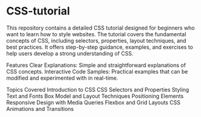 # CSS-tutorial
This repository contains a detailed CSS tutorial designed for beginners who want to learn how to style websites. The tutorial covers the fundamental concepts of CSS, including selectors, properties, layout techniques, and best practices. It offers step-by-step guidance, examples, and exercises to help users develop a strong understanding of CSS.

Features
Clear Explanations: Simple and straightforward explanations of CSS concepts.
Interactive Code Samples: Practical examples that can be modified and experimented with in real-time.

Topics Covered
Introduction to CSS
CSS Selectors and Properties
Styling Text and Fonts
Box Model and Layout Techniques
Positioning Elements
Responsive Design with Media Queries
Flexbox and Grid Layouts
CSS Animations and Transitions

